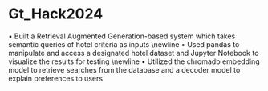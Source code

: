 # Gt_Hack2024


• Built a Retrieval Augmented Generation-based system which takes semantic queries of hotel criteria as inputs \newline 
• Used pandas to manipulate and access a designated hotel dataset and Jupyter Notebook to visualize the results
for testing \newline 
• Utilized the chromadb embedding model to retrieve searches from the database and a decoder model to explain
preferences to users
